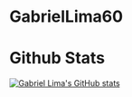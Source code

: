 # GabrielLima60

# Github Stats
[![Gabriel Lima's GitHub stats](https://github-readme-stats.vercel.app/api?username=GabrielLima60)](https://github.com/anuraghazra/github-readme-stats)
